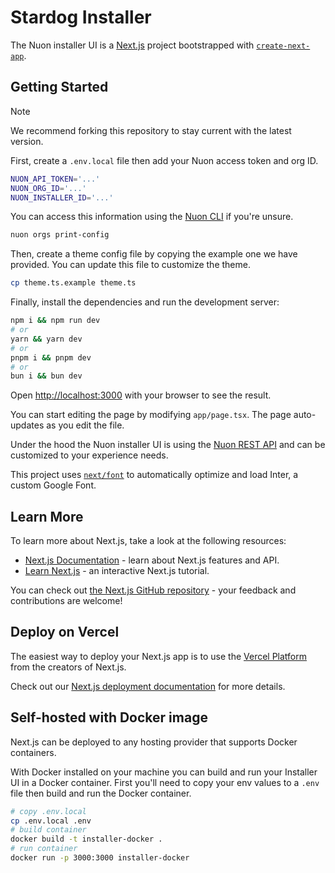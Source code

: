 # Stardog Installer

The Nuon installer UI is a [Next.js](https://nextjs.org/) project bootstrapped with [`create-next-app`](https://github.com/vercel/next.js/tree/canary/packages/create-next-app).

## Getting Started

> [!NOTE]  
> We recommend forking this repository to stay current with the latest version.

First, create a `.env.local` file then add your Nuon access token and org ID.

```bash
NUON_API_TOKEN='...'
NUON_ORG_ID='...'
NUON_INSTALLER_ID='...'
```

You can access this information using the [Nuon CLI](https://docs.nuon.co/cli) if you're unsure.

```bash
nuon orgs print-config
```

Then, create a theme config file by copying the example one we have provided. You can update this file to customize the theme.

```bash
cp theme.ts.example theme.ts
```

Finally, install the dependencies and run the development server:

```bash
npm i && npm run dev
# or
yarn && yarn dev
# or
pnpm i && pnpm dev
# or
bun i && bun dev
```

Open [http://localhost:3000](http://localhost:3000) with your browser to see the result.

You can start editing the page by modifying `app/page.tsx`. The page auto-updates as you edit the file.

Under the hood the Nuon installer UI is using the [Nuon REST API](https://docs.nuon.co/api-ref/getting-started) and can be customized to your experience needs.

This project uses [`next/font`](https://nextjs.org/docs/basic-features/font-optimization) to automatically optimize and load Inter, a custom Google Font.

## Learn More

To learn more about Next.js, take a look at the following resources:

- [Next.js Documentation](https://nextjs.org/docs) - learn about Next.js features and API.
- [Learn Next.js](https://nextjs.org/learn) - an interactive Next.js tutorial.

You can check out [the Next.js GitHub repository](https://github.com/vercel/next.js/) - your feedback and contributions are welcome!

## Deploy on Vercel

The easiest way to deploy your Next.js app is to use the [Vercel Platform](https://vercel.com/new?utm_medium=default-template&filter=next.js&utm_source=create-next-app&utm_campaign=create-next-app-readme) from the creators of Next.js.

Check out our [Next.js deployment documentation](https://nextjs.org/docs/deployment) for more details.

## Self-hosted with Docker image

Next.js can be deployed to any hosting provider that supports Docker containers.

With Docker installed on your machine you can build and run your Installer UI in a Docker container. First you'll need to copy your env values to a `.env` file then build and run the Docker container.

``` bash
# copy .env.local
cp .env.local .env
# build container
docker build -t installer-docker .
# run container
docker run -p 3000:3000 installer-docker
```
